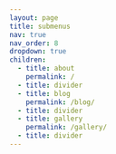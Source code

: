 ```yaml
---
layout: page
title: submenus
nav: true
nav_order: 8
dropdown: true
children:
  - title: about
    permalink: /
  - title: divider
  - title: blog
    permalink: /blog/
  - title: divider
  - title: gallery
    permalink: /gallery/
  - title: divider
---
```

